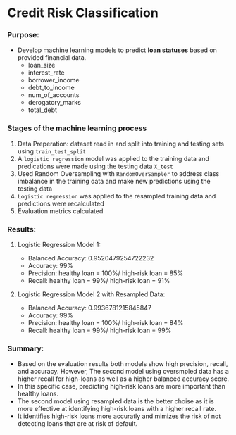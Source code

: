 # Credit Risk Classification

### Purpose:
  - Develop machine learning models to predict **loan statuses** based on provided financial data.
      - loan_size
      - interest_rate
      - borrower_income
      - debt_to_income
      - num_of_accounts
      - derogatory_marks
      - total_debt

### Stages of the machine learning process
1. Data Preperation: dataset read in and split into training and testing sets using `train_test_split`
2. A `logistic regression` model was applied to the training data and predications were made using the testing data `X_test`
3. Used Random Oversampling with `RandomOverSampler` to address class imbalance in the training data and make new predictions using the testing data
4.  `Logistic regression` was applied to the resampled training data and predictions were recalculated
5.  Evaluation metrics calculated

### Results:
1. Logistic Regression Model 1:
   
    - Balanced Accuracy: 0.9520479254722232
    - Accuracy: 99%
    - Precision: healthy loan = 100%/ high-risk loan = 85%
    - Recall: healthy loan = 99%/ high-risk loan = 91%
      
3. Logistic Regression Model 2 with Resampled Data:
    - Balanced Accuracy: 0.9936781215845847
    - Accuracy: 99%
    - Precision: healthy loan = 100%/ high-risk loan = 84%
    - Recall: healthy loan = 99%/ high-risk loan = 99%
  
### Summary:
  - Based on the evaluation results both models show high precision, recall, and accuracy. However, The second model using oversmpled data has a higher recall for high-loans as well as a higher balanced accuracy score.
  - In this specific case, predicting high-risk loans are more important than healthy loans.
  - The second model using resampled data is the better choise as it is more effective at identifying high-risk loans with a higher recall rate.
  - It identifies high-risk loans more accuratly and mimizes the risk of not detecting loans that are at risk of default. 

